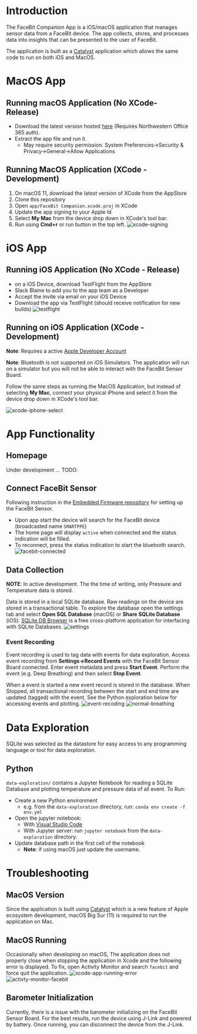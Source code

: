 # Introduction
The FaceBit Companion App is a iOS/macOS application that manages sensor data from a FaceBit device. The app collects, stores, and processes data into insights that can be presented to the user of FaceBit. 

The application is built as a [Catalyst](https://developer.apple.com/mac-catalyst/) application which allows the same code to run on both iOS and MacOS. 

# MacOS App
## Running macOS Application (No XCode- Release)

* Download the latest version hosted [here](https://nuwildcat-my.sharepoint.com/:f:/g/personal/bry4768_ads_northwestern_edu/Emgr5TQZ8cNErO6qYIV2aekBzwq1hjrX_bgnD944xHSVkg?e=wGTVVs) (Requires Northwestern Office 365 auth).
* Extract the app file and run it. 
    * May require security permission. System Preferences->Security & Privacy->General->Allow Applications

## Running MacOS Application (XCode - Development)
1. On macOS 11, download the latest version of XCode from the AppStore
2. Clone this repository
3. Open `app/FaceBit Companion.xcode.proj` in XCode
4. Update the app signing to your Apple Id
5. Select **My Mac** from the device drop down in XCode's tool bar.
6. Run using **Cmd+r** or run button in the top left.
![xcode-signing](resources/imgs/xcode-signing.png)

# iOS App
## Running iOS Application (No XCode - Release)
* on a iOS Device, download TestFlight from the AppStore
* Slack Blaine to add you to the app team as a Developer
* Accept the invite via email on your iOS Device
* Download the app via TestFlight (should receive notification for new builds)
![testflight](resources/imgs/testflight.jpeg)

## Running on iOS Application (XCode - Development)
**Note**: Requires a active [Apple Developer Account](https://developer.apple.com/)

**Note**: Bluetooth is not supported on iOS Simulators. The application will run on a simulator but you will not be able to interact with the FaceBit Sensor Board.


Follow the same steps as running the MacOS Application, but instead of selecting **My Mac**, connect your physical iPhone and select it from the  device drop down in XCode's tool bar.

![xcode-iphone-select](resources/imgs/xcode-iphone-select.png)

# App Functionality
## Homepage
Under development ... TODO:

## Connect FaceBit Sensor
Following instruction in the [Embedded Firmware repository](https://gitlab.com/ka-moamoa/smart-ppe/embedded-firmware) for setting up the FaceBit Sensor. 
* Upon app start the device will search for the FaceBit device (broadcasted name `SMARTPPE`)
* The home page will display `active` when connected and the status indication will be filled.
* To reconnect, press the status indication to start the bluetooth search.
![facebit-connected](resources/imgs/macos-facebit-connected.png)


## Data Collection
**NOTE**: In active development. The the time of writing, only Pressure and Temperature data is stored.

Data is stored in a local SQLite database. Raw readings on the device are stored in a transactional table. To explore the database open the settings tab and select **Open SQL Database** (macOS) or **Share SQLite Database** (iOS). [SQLite DB Browser](https://sqlitebrowser.org/) is a free cross-platform application for interfacing with SQLite Databases.
![settings](resources/imgs/settings.png)

### Event Recording
Event recording is used to tag data with events for data exploration. Access event recording from **Settings->Record Events** with the FaceBit Sensor Board connected. Enter event metadata and press **Start Event**. Perform the event (e.g. Deep Breathing) and then select **Stop Event**. 

When a event is started a new event record is stored in the database. When Stopped, all transactional recording between the start and end time are updated (tagged) with the event. See the Python exploration below for accessing events and plotting.
![event-recoding](resources/imgs/event-recording.png)
![normal-breathing](resources/imgs/normal_breathing_2.png)


# Data Exploration
SQLite was selected as the datastore for easy access to any programming language or tool for data exploration. 

## Python
`data-exploration/` contains a Jupyter Notebook for reading a SQLite Database and plotting temperature and pressure data of all event. To Run: 
* Create a new Python environment
    * e.g. from the `data-exploration` directory, run: `conda env create -f env.yml`
* Open the jupyter notebook:
    * With [Visual Studio Code](https://code.visualstudio.com/docs/python/jupyter-support)
    * With Jupyter server: run `jupyter notebook` from the `data-exploration` directory.
* Update database path in the first cell of the notebook
    * **Note**: if using macOS just update the username.


# Troubleshooting
## MacOS Version
Since the application is built using [Catalyst](https://developer.apple.com/mac-catalyst/) which is a new feature of Apple ecosystem development, macOS Big Sur (11) is required to run the application on Mac.

## MacOS Running
Occasionally when developing on macOS, The application does not properly close when stopping the application in Xcode and the following error is displayed. To fix, open Activity Monitor and search `facebit` and force quit the application.
![xcode-app-running-error](resources/imgs/xcode-app-running-error.png)
![activty-monitor-facebit](resources/imgs/activity-monitor-facebit.png)

## Barometer Initialization
Currently, there is a issue with the barometer initializing on the FaceBit Sensor Board. For the best results, run the device using J-Link and powered by battery. Once running, you can disconnect the device from the J-Link.